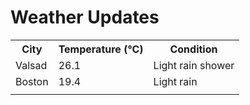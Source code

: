 # Weather Updates

<!-- WEATHER-UPDATE-START -->
<table><tr><th>City</th><th>Temperature (°C)</th><th>Condition</th></tr><tr><td>Valsad</td><td>26.1</td><td>Light rain shower</td></tr><tr><td>Boston</td><td>19.4</td><td>Light rain</td></tr><tr><td></td><td></td><td></td></tr></table>
<!-- WEATHER-UPDATE-END -->
